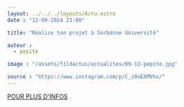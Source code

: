 ```yaml
---
layout: ../../../layouts/Actu.astro
date : "12-09-2024 23:00"

title: "Réalise ton projet à Sorbonne Université"

auteur :
  - pepite

image : "/assets/fildactus/actualites/09-12-pepite.jpg"

source : "https://www.instagram.com/p/C_z0xEXMVhv/"
---
```


[POUR PLUS D'INFOS](https://www.sorbonne-universite.fr/offre-de-formation/preparer-son-projet-professionnel/entreprendre-et-intraprendre/pepite-sorbonne)